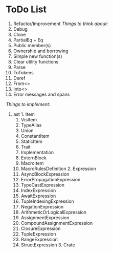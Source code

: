 # ToDo List
 1. Refactor/Improvement
  *Things to think about:*
   1. Debug
   2. Clone
   3. PartialEq + Eq
   4. Public member(s)
   5. Ownership and borrowing
   6. Simple new function(s)
   7. Clear utility functions
   8. Parse
   9. ToTokens
   10. Deref
   11. From<>
   12. Into<>
   13. Error messages and spans

  *Things to implement:*
   1. ast
     1. Item
       1. VisItem
         1. TypeAlias
         2. Union
         3. ConstantItem
         4. StaticItem
         5. Trait
         6. Implementation
         7. ExternBlock
       2. MacroItem
         1. MacroRulesDefinition
     2. Expression
       1. AsyncBlockExpression
       2. ErrorPropagationExpression
       3. TypeCastExpression
       4. IndexExpression
       5. AwaitExpression
       6. TupleIndexingExpression
       7. NegationExpression
       8. ArithmeticOrLogicalExpression
       9. AssignmentExpression
       10. CompoundAssignmentExpression
       11. ClosureExpression
       12. TupleExpression
       13. RangeExpression
       14. StructExpression
     3. Crate